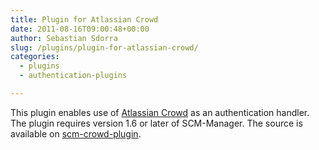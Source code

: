 ```yaml
---
title: Plugin for Atlassian Crowd
date: 2011-08-16T09:00:48+00:00
author: Sebastian Sdorra
slug: /plugins/plugin-for-atlassian-crowd/
categories:
  - plugins
  - authentication-plugins

---
```

This plugin enables use of <a href="https://www.atlassian.com/software/crowd" target="_blank" rel="noopener noreferrer">Atlassian Crowd</a> as an authentication handler. The plugin requires version 1.6 or later of SCM-Manager. The source is available on [scm-crowd-plugin](https://github.com/soudmaijer/scm-crowd-plugin "scm-crowd-plugin on GitHub").

